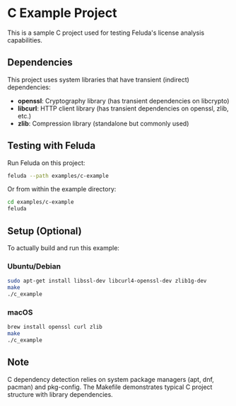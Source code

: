 # C Example Project

This is a sample C project used for testing Feluda's license analysis capabilities.

## Dependencies

This project uses system libraries that have transient (indirect) dependencies:
- **openssl**: Cryptography library (has transient dependencies on libcrypto)
- **libcurl**: HTTP client library (has transient dependencies on openssl, zlib, etc.)
- **zlib**: Compression library (standalone but commonly used)

## Testing with Feluda

Run Feluda on this project:

```sh
feluda --path examples/c-example
```

Or from within the example directory:

```sh
cd examples/c-example
feluda
```

## Setup (Optional)

To actually build and run this example:

### Ubuntu/Debian
```sh
sudo apt-get install libssl-dev libcurl4-openssl-dev zlib1g-dev
make
./c_example
```

### macOS
```sh
brew install openssl curl zlib
make
./c_example
```

## Note

C dependency detection relies on system package managers (apt, dnf, pacman) and pkg-config.
The Makefile demonstrates typical C project structure with library dependencies.
